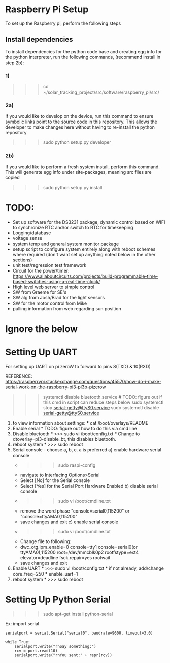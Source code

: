 # Raspberry Pi Setup
To set up the Raspberry pi, perform the following steps

## Install dependencies
To install dependencies for the python code base and creating egg info for the python interpreter, run the 
following commands, (recommend install in step 2b):

### 1)
>>> cd ~/solar_tracking_project/src/software/raspberry_pi/src/

### 2a)
If you would like to develop on the device, run this command to ensure symbolic links point to the source code in this repository.
This allows the developer to make changes here without having to re-install the python repository
>>> sudo python setup.py developer

### 2b)
If you would like to perform a fresh system install, perform this command. This will generate egg info under site-packages, meaning 
src files are copied
>>> sudo python setup.py install
 
# TODO:
* Set up software for the DS3231 package, dynamic control based on WIFI to synchronize RTC and/or switch to RTC for timekeeping
* Logging/database
* voltage sense
* system temp and general system monitor package
* setup script to configure system entirely along with reboot schemes where required (don't want set up anything noted below in the other sections)
* unit test/regression test framework
* Circuit for the power/timer: https://www.allaboutcircuits.com/projects/build-programmable-time-based-switches-using-a-real-time-clock/
* High level web server to simple control
* SW from Graeme for SE's
* SW alg from Josh/Brad for the light sensors
* SW for the motor control from Mike
* pulling information from web regarding sun position



# Ignore the below
# Setting Up UART
For setting up UART on pi zeroW to forward to pins 8(TXD) & 10(RXD)

REFERENCE: https://raspberrypi.stackexchange.com/questions/45570/how-do-i-make-serial-work-on-the-raspberry-pi3-pi3b-pizerow

  >>> systemctl disable bluetooth.service # TODO: figure out if this cmd in script can reduce steps below
  >>> sudo systemctl stop serial-getty@ttyS0.service
  >>> sudo systemctl disable serial-getty@ttyS0.service

  1) to view information about settings:
    * cat /boot/overlays/README
  2) Enable serial
    * TODO: figure out how to do this via cmd line
  3) Disable bluetooth
    * >>> sudo vi /boot/config.txt
    * Change to dtoverlay=pi3-disable_bt, this disables bluetooth.
  4) reboot system
    * >>> sudo reboot
  5) Serial console
    - choose a, b, c. a is preferred
    a) enable hardware serial console
      * >>> sudo raspi-config
      * navigate to Interfacing Options>Serial
      * Select [No] for the Serial console
      * Select [Yes] for the Serial Port Hardware Enabled
    b) disable serial console
      * >>> sudo vi /boot/cmdline.txt
      * remove the word phase "console=serial0,115200" or "console=ttyAMA0,115200"
      * save changes and exit
    c) enable serial console
      * >>> sudo vi /boot/cmdline.txt
      * Change file to following:
      * dwc_otg.lpm_enable=0 console=tty1 console=serial0(or ttyAMA0),115200 root=/dev/mmcblk0p2 rootfstype=ext4 elevator=deadline fsck.repair=yes rootwait
      * save changes and exit
  7) Enable UART
    * >>> sudo vi /boot/config.txt
    * if not already, add/change core_freq=250
    * enable_uart=1
  8) reboot system
    * >>> sudo reboot


# Setting Up Python Serial
  >>> sudo apt-get install python-serial

  Ex: 
    import serial

    serialport = serial.Serial("serial0", baudrate=9600, timeout=3.0)

    while True:
        serialport.write("rnSay something:")
        rcv = port.read(10)
        serialport.write("rnYou sent:" + repr(rcv))
